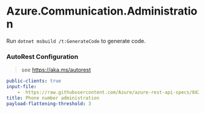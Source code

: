 # Azure.Communication.Administration

Run `dotnet msbuild /t:GenerateCode` to generate code.

### AutoRest Configuration
> see https://aka.ms/autorest

``` yaml
public-clients: true
input-file:
    -  https://raw.githubusercontent.com/Azure/azure-rest-api-specs/8d209ae9b7bd6248b31e0cf0b1a8474a0c6d6297/specification/communication/data-plane/Microsoft.CommunicationServicesPhoneNumbers/stable/2021-03-07/phonenumbers.json
title: Phone number administration
payload-flattening-threshold: 3
```
